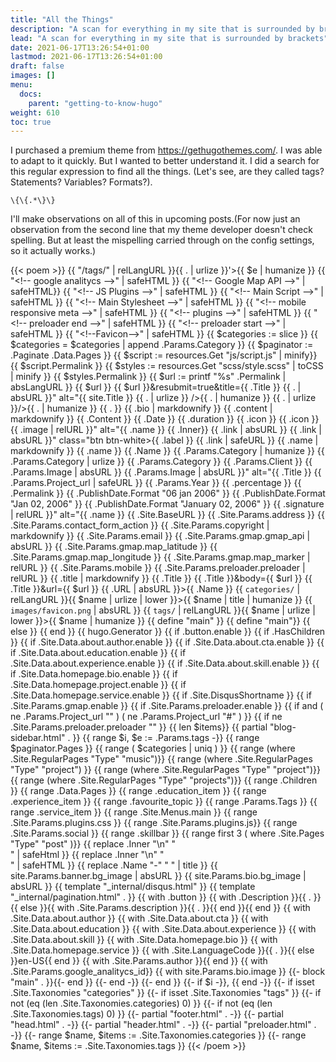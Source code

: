 ```yaml
---
title: "All the Things"
description: "A scan for everything in my site that is surrounded by brackets"
lead: "A scan for everything in my site that is surrounded by brackets"
date: 2021-06-17T13:26:54+01:00
lastmod: 2021-06-17T13:26:54+01:00
draft: false
images: []
menu:
  docs:
    parent: "getting-to-know-hugo"
weight: 610
toc: true
---
```


I purchased a premium theme from https://gethugothemes.com/. I was able to adapt to it quickly. But I wanted to better understand it. I did a search for this regular expression to find all the things. (Let's see, are they called tags? Statements? Variables? Formats?).

```
\{\{.*\}\}
```
I'll make observations on all of this in upcoming posts.(For now just an observation from the second line that my theme developer doesn't check spelling. But at least the mispelling carried through on the config settings, so it actually works.)

{{< poem >}}
{{ "/tags/" | relLangURL }}{{ . | urlize }}'>{{ $e | humanize }}
{{ "&lt;!-- google analitycs --&gt;" | safeHTML }}
{{ "&lt;!-- Google Map API --&gt;" | safeHTML}}
{{ "&lt;!-- JS Plugins --&gt;" | safeHTML }}
{{ "&lt;!-- Main Script --&gt;" | safeHTML }}
{{ "&lt;!-- Main Stylesheet --&gt;" | safeHTML }}
{{ "&lt;!-- mobile responsive meta --&gt;" | safeHTML }}
{{ "&lt;!-- plugins --&gt;" | safeHTML }}
{{ "&lt;!-- preloader end --&gt;" | safeHTML }}
{{ "&lt;!-- preloader start --&gt;" | safeHTML }}
{{ "&lt;!--Favicon--&gt;" | safeHTML }}
{{ $categories := slice }}
{{ $categories = $categories | append .Params.Category }}
{{ $paginator := .Paginate .Data.Pages }}
{{ $script := resources.Get "js/script.js" | minify}}
{{ $script.Permalink }}
{{ $styles := resources.Get "scss/style.scss" | toCSS | minify }}
{{ $styles.Permalink }}
{{ $url := printf "%s" .Permalink | absLangURL }}
{{ $url }}
{{ $url }}&resubmit=true&title={{ .Title }}
{{ . | absURL }}" alt="{{ site.Title }}
{{ . | urlize }} />{{ . | humanize }}
{{ . | urlize }}/>{{ . | humanize }}
{{ . }}
{{ .bio | markdownify }}
{{ .content | markdownify }}
{{ .Content }}
{{ .Date }}
{{ .duration }}
{{ .icon }}
{{ .icon }}
{{ .image | relURL }}" alt="{{ .name }}
{{ .Inner}}
{{ .link | absURL }}
{{ .link | absURL }}" class="btn btn-white>{{ .label }}
{{ .link | safeURL }}
{{ .name | markdownify }}
{{ .name }}
{{ .Name }}
{{ .Params.Category | humanize }}
{{ .Params.Category | urlize }}
{{ .Params.Category }}
{{ .Params.Client }}
{{ .Params.Image | absURL }}
{{ .Params.Image | absURL }}" alt="{{ .Title }}
{{ .Params.Project_url | safeURL }}
{{ .Params.Year }}
{{ .percentage }}
{{ .Permalink }}
{{ .PublishDate.Format "06 jan 2006" }}
{{ .PublishDate.Format "Jan 02, 2006" }}
{{ .PublishDate.Format "January 02, 2006" }}
{{ .signature | relURL }}" alt="{{ .name }}
{{ .Site.BaseURL }}
{{ .Site.Params.address }}
{{ .Site.Params.contact_form_action }}
{{ .Site.Params.copyright | markdownify }}
{{ .Site.Params.email }}
{{ .Site.Params.gmap.gmap_api | absURL }}
{{ .Site.Params.gmap.map_latitude }}
{{ .Site.Params.gmap.map_longitude }}
{{ .Site.Params.gmap.map_marker | relURL }}
{{ .Site.Params.mobile }}
{{ .Site.Params.preloader.preloader | relURL }}
{{ .title | markdownify }}
{{ .Title }}
{{ .Title }}&body={{ $url }}
{{ .Title }}&url={{ $url }}
{{ .URL | absURL }}>{{ .Name }}
{{ `categories/` | relLangURL }}{{ $name | urlize | lower }}>{{ $name | title | humanize }}
{{ `images/favicon.png` | absURL }}
{{ `tags/` | relLangURL }}{{ $name | urlize | lower }}>{{ $name | humanize }}
{{ define "main" }}
{{ define "main"}}
{{ else }}
{{ end }}
{{ hugo.Generator }}
{{ if .button.enable }}
{{ if .HasChildren }}
{{ if .Site.Data.about.author.enable }}
{{ if .Site.Data.about.cta.enable }}
{{ if .Site.Data.about.education.enable }}
{{ if .Site.Data.about.experience.enable }}
{{ if .Site.Data.about.skill.enable }}
{{ if .Site.Data.homepage.bio.enable }}
{{ if .Site.Data.homepage.project.enable }}
{{ if .Site.Data.homepage.service.enable }}
{{ if .Site.DisqusShortname }}
{{ if .Site.Params.gmap.enable }}
{{ if .Site.Params.preloader.enable }}
{{ if and ( ne .Params.Project_url "" ) ( ne .Params.Project_url "#" ) }}
{{ if ne .Site.Params.preloader.preloader "" }}
{{ len $items}}
{{ partial "blog-sidebar.html" . }}
{{ range $i, $e := .Params.tags -}}
{{ range $paginator.Pages }}
{{ range ( $categories | uniq ) }}
{{ range (where .Site.RegularPages "Type" "music")}}
{{ range (where .Site.RegularPages "Type" "project") }}
{{ range (where .Site.RegularPages "Type" "project")}}
{{ range (where .Site.RegularPages "Type" "projects")}}
{{ range .Children }}
{{ range .Data.Pages }}
{{ range .education_item }}
{{ range .experience_item }}
{{ range .favourite_topic }}
{{ range .Params.Tags }}
{{ range .service_item }}
{{ range .Site.Menus.main }}
{{ range .Site.Params.plugins.css }}
{{ range .Site.Params.plugins.js}}
{{ range .Site.Params.social }}
{{ range .skillbar }}
{{ range first 3 ( where .Site.Pages "Type" "post" )}}
{{ replace .Inner "\n" "<br/>" | safeHtml }}
{{ replace .Inner "\n" "<br/>" | safeHTML }}
{{ replace .Name "-" " " | title }}
{{ site.Params.banner.bg_image | absURL }}
{{ site.Params.bio.bg_image | absURL }}
{{ template "_internal/disqus.html" }}
{{ template "_internal/pagination.html" . }}
{{ with .button }}
{{ with .Description }}{{ . }}{{ else }}{{ with .Site.Params.description }}{{ . }}{{ end }}{{ end }}
{{ with .Site.Data.about.author }}
{{ with .Site.Data.about.cta }}
{{ with .Site.Data.about.education }}
{{ with .Site.Data.about.experience }}
{{ with .Site.Data.about.skill }}
{{ with .Site.Data.homepage.bio }}
{{ with .Site.Data.homepage.service }}
{{ with .Site.LanguageCode }}{{ . }}{{ else }}en-US{{ end }}
{{ with .Site.Params.author }}<meta name="author" content="{{ . }}">{{ end }}
{{ with .Site.Params.google_analitycs_id}}
{{ with site.Params.bio.image }}
{{- block "main" . }}{{- end }}
{{- end -}}
{{- end }}
{{- if $i -}}, {{ end -}}
{{- if isset .Site.Taxonomies "categories" }}
{{- if isset .Site.Taxonomies "tags" }}
{{- if not (eq (len .Site.Taxonomies.categories) 0) }}
{{- if not (eq (len .Site.Taxonomies.tags) 0) }}
{{- partial "footer.html" . -}}
{{- partial "head.html" . -}}
{{- partial "header.html" . -}}
{{- partial "preloader.html" . -}}
{{- range $name, $items := .Site.Taxonomies.categories }}
{{- range $name, $items := .Site.Taxonomies.tags }}
{{< /poem >}}
